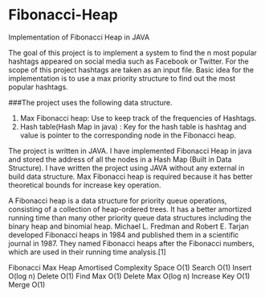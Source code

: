 # Fibonacci-Heap
Implementation of Fibonacci Heap in JAVA

The goal of this project is to implement a system to find the n most popular hashtags appeared on social media such as Facebook or Twitter. For the scope of this project hashtags are taken as an input file. Basic idea for the implementation is to use a max priority structure to find out the most popular hashtags.

###The project uses the following data structure. 
1. Max Fibonacci heap: Use to keep track of the frequencies of Hashtags. 
2. Hash table(Hash Map in java) : Key for the hash table is hashtag and value is pointer to the corresponding node in the Fibonacci heap. 

 The project is written in JAVA. I have implemented Fibonacci Heap in java and stored the address of all the nodes in a Hash Map (Built in Data Structure). I have written the project using JAVA without any external in build data structure.  Max Fibonacci heap is required because it has better theoretical bounds for increase key operation.
 
A Fibonacci heap is a data structure for priority queue operations, consisting of a collection of heap-ordered trees. It has a better amortized running time than many other priority queue data structures including the binary heap and binomial heap. Michael L. Fredman and Robert E. Tarjan developed Fibonacci heaps in 1984 and published them in a scientific journal in 1987. They named Fibonacci heaps after the Fibonacci numbers, which are used in their running time analysis.[1]


Fibonacci Max Heap
Amortised Complexity
Space	O(1)
Search	O(1)
Insert	O(log n)
Delete	O(1)
Find Max	O(1)
Delete Max	O(log n)
Increase Key	O(1)
Merge	O(1)
